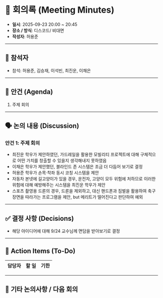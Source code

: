 # 📝 회의록 (Meeting Minutes)

- **일시**: 2025-09-23 20:00 ~ 20:45
- **장소 / 방식**: 디스코드/ 비대면
- **작성자**: 허용준

---

## 👥 참석자
- 참석: 허용준, 김승재, 이석빈, 최진운, 이채은

---

## 📌 안건 (Agenda)
1. 주제 회의

---

## 🗣️ 논의 내용 (Discussion)
### 안건 1: 주제 회의

- 최진운 학우가 제안하였던, 가드레일을 활용한 모빌리티 프로젝트에 대해 구체적으로 어떤 가치를 창출할 수 있을지 생각해내지 못하였음
- 이채은 학우가 제안했던, 블라인드 존 시스템은 조금 더 다듬어 보기로 결정
- 허용준 학우가 손목·착좌 동시 코칭 시스템을 제안
- 자동차 본넷에 길고양이가 있을 경우, 운전자, 고양이 모두 위험에 처하므로 이러한 위험에 대해 예방해주는 시스템을 최진운 학우가 제안
- 스포츠 촬영용 드론의 경우, 드론을 제외하고, 대신 핸드폰과 짐벌을 활용하여 축구 장면을 따라가는 프로그램을 제안, but 메리트가 떨어진다고 판단하여 예외

---

## ✅ 결정 사항 (Decisions)
- 해당 아이디어에 대해 9/24 교수님께 면담을 받아보기로 결정

---

## 🚀 Action Items (To-Do)
| 담당자 | 할 일 | 기한 |
|--------|--------|------|


---

## 📌 기타 논의사항 / 다음 회의
